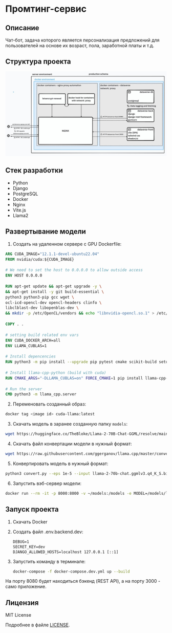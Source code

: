 # Промтинг-сервис

## Описание

Чат-бот, задача которого является персонализация предложений для пользователей на основе их возраст, пола, заработной платы и т.д. 

## Структура проекта

![](structure.jpg)

## Стек разработки

- Python
- Django
- PostgreSQL
- Docker
- Nginx
- Vite.js
- Llama2

## Развертывание модели

1. Создать на удаленном сервере с GPU Dockerfile:

```dockerfile
ARG CUDA_IMAGE="12.1.1-devel-ubuntu22.04"
FROM nvidia/cuda:${CUDA_IMAGE}

# We need to set the host to 0.0.0.0 to allow outside access
ENV HOST 0.0.0.0

RUN apt-get update && apt-get upgrade -y \
&& apt-get install -y git build-essential \
python3 python3-pip gcc wget \
ocl-icd-opencl-dev opencl-headers clinfo \
libclblast-dev libopenblas-dev \
&& mkdir -p /etc/OpenCL/vendors && echo "libnvidia-opencl.so.1" > /etc/OpenCL/vendors/nvidia.icd

COPY . .

# setting build related env vars
ENV CUDA_DOCKER_ARCH=all
ENV LLAMA_CUBLAS=1

# Install depencencies
RUN python3 -m pip install --upgrade pip pytest cmake scikit-build setuptools fastapi uvicorn sse-starlette pydantic-settings

# Install llama-cpp-python (build with cuda)
RUN CMAKE_ARGS="-DLLAMA_CUBLAS=on" FORCE_CMAKE=1 pip install llama-cpp-python

# Run the server
CMD python3 -m llama_cpp.server
```

2. Переменовать созданный образ:

```bash
docker tag <image id> cuda-llama:latest
```

3. Скачать модель в заранее созданную папку `models`:

```bash
wget https://huggingface.co/TheBloke/Llama-2-70B-Chat-GGML/resolve/main/llama-2-70b-chat.ggmlv3.q4_K_S.bin -O llama-2-70b-chat.ggmlv3.q4_K_S.bin
```

4. Скачать файл конвертации модели в нужный формат:

```bash
wget https://raw.githubusercontent.com/ggerganov/llama.cpp/master/convert-llama-ggmlv3-to-gguf.py -O convert.py
```

5. Конвертировать модель в нужный формат:

```bash
python3 convert.py --eps 1e-5 --input llama-2-70b-chat.ggmlv3.q4_K_S.bin --output ./models/llama-2-70b-chat.gguf.q4_K_S.bin
```


6. Запустить вэб-сервер модели:

```bash
docker run --rm -it -p 8000:8000 -v ~/models:/models -e MODEL=/models/llama-2-13b-chat.gguf.q4_K_S.bin cuda-llama:latest
```

## Запуск проекта

1. Скачать Docker

2. Создать файл .env.backend.dev:

    ```env
    DEBUG=1
    SECRET_KEY=dev
    DJANGO_ALLOWED_HOSTS=localhost 127.0.0.1 [::1]
    ```

3. Запустить команду в терминале:

    ```bash
    docker-compose -f docker-compose.dev.yml up --build
    ```

На порту 8080 будет находиться бэкенд (REST API), а на порту 3000 - само приложение.

## Лицензия 

MIT License

Подробнее в файле [LICENSE](LICENSE).



